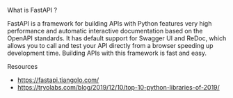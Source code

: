 
What is FastAPI ?

FastAPI is a framework for building APIs with Python features very high performance and automatic interactive documentation based on the OpenAPI standards. 
It has default support for Swagger UI and ReDoc, which allows you to call and test your API directly from a browser speeding up development time. 
Building APIs with this framework is fast and easy.





Resources 
  * https://fastapi.tiangolo.com/
  * https://tryolabs.com/blog/2019/12/10/top-10-python-libraries-of-2019/
